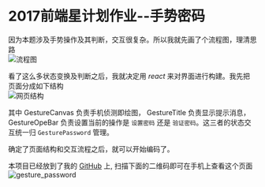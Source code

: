 # 2017前端星计划作业--手势密码

因为本题涉及手势操作及其判断，交互很复杂。所以我就先画了个流程图，理清思路  
![流程图](http://www.ilovecrystal.com.cn/myres/gesture.png)

看了这么多状态变换及判断之后，我就决定用 *react* 来对界面进行构建。我先把页面分成如下结构  
![网页结构](http://www.ilovecrystal.com.cn/myres/gesture_components.png)

其中 GestureCanvas 负责手机侦测即绘图， GestureTitle 负责显示提示消息， GestureOpeBar 负责设置当前的操作是 `设置密码` 还是 `验证密码`。这三者的状态交互统一归 `GesturePassword` 管理。

确定了页面结构和交互流程之后，就可以开始编码了。  

本项目已经放到了我的 [GitHub](https://github.com/ucev/GesturePassword) 上, 扫描下面的二维码即可在手机上查看这个页面  
![gesture_password](http://www.ilovecrystal.com.cn/myres/gesture_qrcode.png)